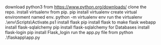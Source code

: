 download python3 from https://www.python.org/downloads/
clone the repo.
install virtualenv from pip. pip install virtualenv
create virtual environment named env. python -m virtualenv env
run the virtualenv .\env\Scripts\Activate.ps1
install flask pip install flask to make flask webapp
install flask-sqlalchemy pip install flask-sqlalchemy for Databases
install flask-login pip install Flask_login
run the app.py file from python .\flaskapp\app.py
